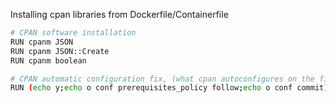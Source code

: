 Installing cpan libraries from Dockerfile/Containerfile
```sh
# CPAN software installation
RUN cpanm JSON
RUN cpanm JSON::Create
RUN cpanm boolean

# CPAN automatic configuration fix, (what cpan autoconfigures on the first run)
RUN (echo y;echo o conf prerequisites_policy follow;echo o conf commit)|cpan

```

